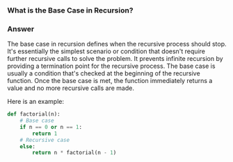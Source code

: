 ### What is the Base Case in Recursion?

### Answer

The base case in recursion defines when the recursive
process should stop.
It's essentially the simplest scenario or condition that
doesn't require further recursive calls to solve the problem.
It prevents infinite recursion by providing a termination
point for the recursive process.
The base case is usually a condition that's checked
at the beginning of the recursive function.
Once the base case is met, the function immediately returns a value
and no more recursive calls are made.

Here is an example:

```python
def factorial(n):
    # Base case
    if n == 0 or n == 1:
        return 1
    # Recursive case
    else:
        return n * factorial(n - 1)
```